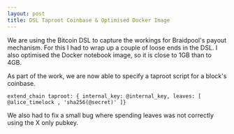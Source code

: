 ```yaml
---
layout: post
title: DSL Taproot Coinbase & Optimised Docker Image
---
```


We are using the Bitcoin DSL to capture the workings for Braidpool's
payout mechanism. For this I had to wrap up a couple of loose ends in
the DSL. I also optimised the Docker notebook image, so it is close to
1GB than to 4GB.

As part of the work, we are now able to specify a taproot script for
a block's coinbase.

```
extend_chain taproot: { internal_key: @internal_key, leaves: [ @alice_timelock , 'sha256(@secret)' ]}
```


We also had to fix a small bug where spending leaves was not correctly
using the X only pubkey.
